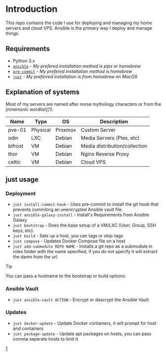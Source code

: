 # Introduction

This repo contains the code I use for deploying and managing my home servers and cloud VPS. Ansible is the primary way I deploy and manage things.

## Requirements

- Python 3.x
- [`ansible`](https://docs.ansible.com/ansible/latest/installation_guide/intro_installation.html#installing-and-upgrading-ansible) - *My prefered installation method is pipx or homebrew*
- [`pre-commit`](https://pre-commit.com) - *My prefered installation method is homebrew*
- [`just`](https://github.com/casey/just) - *My preferred installation is from homebrew on MacOS*

## Explanation of systems

Most of my servers are named after norse mythology characters or from the [mnemonic wordlist][1).

| Name      | Type     | OS          | Description                   |
| --------- | -------- | ----------- | ----------------------------- |
| pve-01    | Physical | Proxmox     | Custom Server                 |
| odin      | LXC      | Debian      | Media Servers (Plex, etc)     |
| bifrost   | VM       | Debian      | Media distribution/collection |
| thor      | VM       | Debian      | Nginx Reverse Proxy           | 
| celtic    | VM       | Debian      | Cloud VPS                     |

## just usage

### Deployment

- `just install-commit-hook` - Uses pre-commit to install the git hook that prevents commiting an unencrypted Ansible vault file.
- `just ansible-galaxy-install` - Install's Requirements from Ansible Galaxy
- `just bootstrap` - Does the base setup of a VM/LXC (User, Group, SSH keys, etc).
- `just build` - Sets up a host, you can tags or skip-tags
- `just compose` - Updates Docker Compose file on a host
- `just add-submodule REPO NAME` - Installs a git repo as a submodule in roles folder with the name specified, if you do not specify it will extract the damn from the url.

> [!TIP]
> You can pass a hostname to the bootstrap or build options.

### Ansible Vault

- `just ansible-vault ACTION` - Encrypt or descrypt the Ansible Vault

### Updates

- `just docker-update` - Update Docker containers, it will prompt for host and containers
- `just package-update` - Update apt packages on hosts, you can pass comma seperate hosts to limit it

[1](https://mnx.io/blog/a-proper-server-naming-scheme/)
